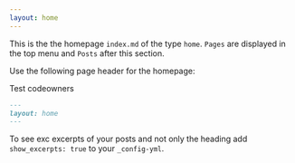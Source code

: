 ```yaml
---
layout: home
---
```


This is the the homepage `index.md` of the type `home`. `Pages` are displayed in the top menu and `Posts` after this section.

Use the following page header for the homepage:

Test codeowners

```markdown
---
layout: home
---
```

To see exc excerpts of your posts and not only the heading add `show_excerpts: true` to your `_config-yml`.
